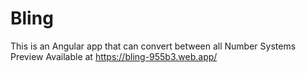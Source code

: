 # Bling

This is an Angular app that can convert between all Number Systems
Preview Available at https://bling-955b3.web.app/